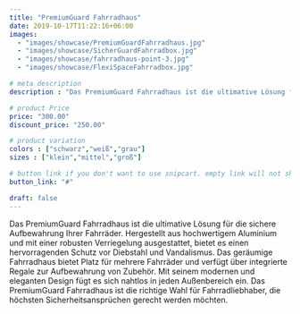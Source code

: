 ```yaml
---
title: "PremiumGuard Fahrradhaus"
date: 2019-10-17T11:22:16+06:00
images:
  - "images/showcase/PremiumGuardFahrradhaus.jpg"
  - "images/showcase/SicherGuardFahrradbox.jpg"
  - "images/showcase/fahrradhaus-point-3.jpg"
  - "images/showcase/FlexiSpaceFahrradbox.jpg"

# meta description
description : "Das PremiumGuard Fahrradhaus ist die ultimative Lösung für die sichere Aufbewahrung Ihrer Fahrräder. Hergestellt aus hochwertigem Aluminium und mit einer robusten Verriegelung ausgestattet, bietet es einen hervorragenden Schutz vor Diebstahl und Vandalismus. Das geräumige Fahrradhaus bietet Platz für mehrere Fahrräder und verfügt über integrierte Regale zur Aufbewahrung von Zubehör. Mit seinem modernen und eleganten Design fügt es sich nahtlos in jeden Außenbereich ein. Das PremiumGuard Fahrradhaus ist die richtige Wahl für Fahrradliebhaber, die höchsten Sicherheitsansprüchen gerecht werden möchten."

# product Price
price: "300.00"
discount_price: "250.00"

# product variation
colors : ["schwarz","weiß","grau"]
sizes : ["klein","mittel","groß"]

# button link if you don't want to use snipcart. empty link will not show button
button_link: "#"

draft: false
---
```

Das PremiumGuard Fahrradhaus ist die ultimative Lösung für die sichere Aufbewahrung Ihrer Fahrräder. Hergestellt aus hochwertigem Aluminium und mit einer robusten Verriegelung ausgestattet, bietet es einen hervorragenden Schutz vor Diebstahl und Vandalismus. Das geräumige Fahrradhaus bietet Platz für mehrere Fahrräder und verfügt über integrierte Regale zur Aufbewahrung von Zubehör. Mit seinem modernen und eleganten Design fügt es sich nahtlos in jeden Außenbereich ein. Das PremiumGuard Fahrradhaus ist die richtige Wahl für Fahrradliebhaber, die höchsten Sicherheitsansprüchen gerecht werden möchten.
